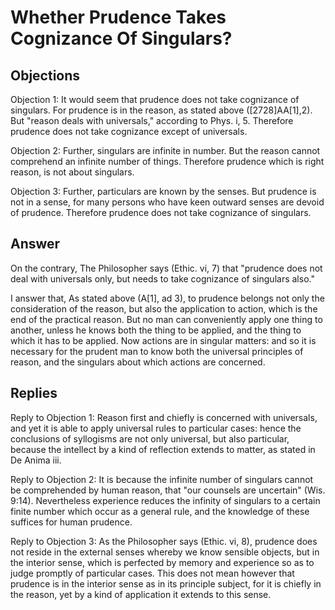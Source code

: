 # Whether Prudence Takes Cognizance Of Singulars?

## Objections

Objection 1: It would seem that prudence does not take cognizance of singulars. For prudence is in the reason, as stated above ([2728]AA[1],2). But "reason deals with universals," according to Phys. i, 5. Therefore prudence does not take cognizance except of universals.

Objection 2: Further, singulars are infinite in number. But the reason cannot comprehend an infinite number of things. Therefore prudence which is right reason, is not about singulars.

Objection 3: Further, particulars are known by the senses. But prudence is not in a sense, for many persons who have keen outward senses are devoid of prudence. Therefore prudence does not take cognizance of singulars.

## Answer

On the contrary, The Philosopher says (Ethic. vi, 7) that "prudence does not deal with universals only, but needs to take cognizance of singulars also."

I answer that, As stated above (A[1], ad 3), to prudence belongs not only the consideration of the reason, but also the application to action, which is the end of the practical reason. But no man can conveniently apply one thing to another, unless he knows both the thing to be applied, and the thing to which it has to be applied. Now actions are in singular matters: and so it is necessary for the prudent man to know both the universal principles of reason, and the singulars about which actions are concerned.

## Replies

Reply to Objection 1: Reason first and chiefly is concerned with universals, and yet it is able to apply universal rules to particular cases: hence the conclusions of syllogisms are not only universal, but also particular, because the intellect by a kind of reflection extends to matter, as stated in De Anima iii.

Reply to Objection 2: It is because the infinite number of singulars cannot be comprehended by human reason, that "our counsels are uncertain" (Wis. 9:14). Nevertheless experience reduces the infinity of singulars to a certain finite number which occur as a general rule, and the knowledge of these suffices for human prudence.

Reply to Objection 3: As the Philosopher says (Ethic. vi, 8), prudence does not reside in the external senses whereby we know sensible objects, but in the interior sense, which is perfected by memory and experience so as to judge promptly of particular cases. This does not mean however that prudence is in the interior sense as in its principle subject, for it is chiefly in the reason, yet by a kind of application it extends to this sense.